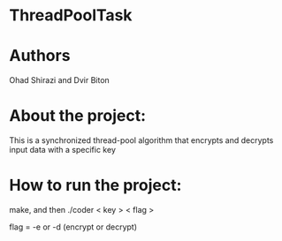 # ThreadPoolTask


# Authors
Ohad Shirazi and Dvir Biton

# About the project:

This is a synchronized thread-pool algorithm that encrypts and decrypts input data with a specific key

# How to run the project:

make, and then ./coder < key > < flag >

flag = -e or -d (encrypt or decrypt)


